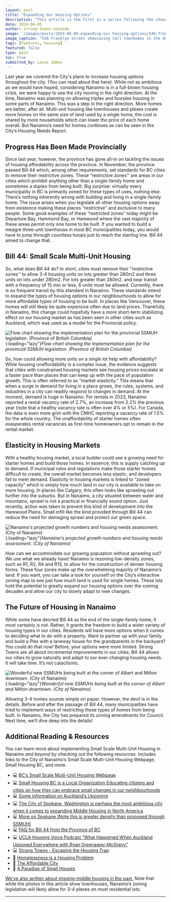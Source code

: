 ```yaml
---
layout: post
title: "Expanding Our Housing Options"
description: "This article is the first in a series following the changes in our city relating to housing. Check back in later to see what Nanaimo has been doing to make Missing Middle Housing possible."
date: 2024-06-05
author: strong-towns-nanaimo
image: '/images/posts/2024-06-05-expanding-our-housing-options/540-franklyn-street.jpg'
image_caption: "540 Franklyn Street showcasing tall townhomes in the downtown core. (460 Realty Inc.)"
tags: [features, housing]
featured: false
type: post
toc: true
submitted_by: Louis James
---
```


Last year we covered the City's plans to increase housing options throughout the city. (You can read about that here). While not as ambitious as we would have hoped, considering Nanaimo is in a full-blown housing crisis, we were happy to see the city moving in the right direction. At the time, Nanaimo was planning on allowing triplex and fourplex housing in some parts of Nanaimo. This was a step in the right direction. More homes are better, after all. Multi-unit housing like townhouses and plexes create more homes on the same size of land used by a single home, the cost is shared by more households which can lower the price of each home overall. But Nanaimo’s need for homes continues as can be seen in the City’s Housing Needs Report.  

## Progress Has Been Made Provincially

Since last year, however, the province has gone all-in on tackling the issues of housing affordability across the province. In November, the province passed Bill 44 which, among other requirements, set standards for BC cities to remove their restrictive zones. These “restrictive zones'' are areas in our cities which prohibit anything other than a single-family home and sometimes a duplex from being built. Big surprise: virtually every municipality in BC is primarily zoned for these types of uses, nothing else. There’s nothing inherently wrong with building and living in a single-family home. The issue arises when you legislate all other housing options away from existence making these places “restrictive” and exclusive to many people. Some good examples of these “restricted zones” today might be Departure Bay, Hammond Bay, or Harewood where the vast majority of these areas permit only one home to be built. If you wanted to build a meagre three-unit townhouse in most BC municipalities today, you would have to jump through countless hoops just to reach the starting line. Bill 44 aimed to change that.

## Bill 44: Small Scale Multi-Unit Housing

So, what does Bill 44 do? In short, cities must remove their “restrictive zones'' to allow 3-4 housing units on lots greater than 280m2 and three units on lots under 280m2. For lots greater than 280m2. and near transit with a frequency of 15 min or less, 6 units must be allowed. Currently, there is no frequent transit by this standard in Nanaimo. These standards intend to expand the types of housing options in our neighbourhoods to allow for more affordable types of housing to be built. In places like Vancouver, these homes will still likely be quite expensive often due to land prices. Thankfully, in Nanaimo, this change could hopefully have a more short-term stabilizing effect on our housing market as has been seen in other cities such as Auckland, which was used as a model for the Provincial policy.

![Flow chart showing the implementation plan for the provincial SSMUH legislation. (Province of British Columbia)]({{site.baseurl}}/images/posts/2024-06-05-expanding-our-housing-options/ssmuh-deployment.png){:loading="lazy"}*Flow chart showing the implementation plan for the provincial SSMUH legislation. (Province of British Columbia)*

So, how could allowing more units on a single lot help with affordability? While housing unaffordability is a complex issue, the evidence suggests that cities with constrained housing markets see housing prices escalate at a faster pace than places that can keep up with the pace of population growth. This is often referred to as “market elasticity.” This means that when a surge in demand for living in a place grows, the rules, systems, and industries in a city can readily respond to changes in demand. At the moment, demand is huge in Nanaimo. For rentals in 2023, Nanaimo reported a rental vacancy rate of 2.7%, an increase from 2.2% the previous year (note that a healthy vacancy rate is often over 4% or 5%). For Canada, the data is even more grim with the CMHC reporting a vacancy rate of 1.5% for the whole country. The unaffordability of starter homes often exasperates rental vacancies as first-time homeowners opt to remain in the rental market. 

## Elasticity in Housing Markets

With a healthy housing market, a local builder could see a growing need for starter homes and build those homes. In essence, this is supply catching up to demand. If municipal rules and regulations make those starter homes difficult to create, the overall market becomes less elastic, and developers fail to meet demand. Elasticity in housing markets is linked to “zoned capacity” which is simply how much land in our city is available to take on more housing. In places like Calgary, this often looks like sprawling out further into the suburbs. But in Nanaimo, a city situated between water and mountains, sprawl is not a practical or financially sound option. Just recently,  action was taken to prevent this kind of development into the Harewood Plains. Small infill like the kind provided through Bill 44 can reduce the need for damaging sprawl and protect our green space. 

![Nanaimo's projected growth numbers and housing needs assessment. (City of Nanaimo)]({{site.baseurl}}/images/posts/2024-06-05-expanding-our-housing-options/nanaimo-housing-needs-assessment.png){:loading="lazy"}*Nanaimo's projected growth numbers and housing needs assessment. (City of Nanaimo)*

How can we accommodate our growing population without sprawling out? We use what we already have! Nanaimo is rezoning low-density zones, such as R1, R2, R4 and R13, to allow for the construction of denser housing forms. These four zones make up the overwhelming majority of Nanaimo’s land. If you want, you can take a look for yourself on the City’s interactive zoning map to see just how much land is used for single homes. These lots hold the potential to greatly expand our housing options over the coming decades and allow our city to slowly adapt to new changes.

## The Future of Housing in Nanaimo

While some have decried Bill 44 as the end of the single-family home, it most certainly is not. Rather, it grants the freedom to build a wider variety of housing types in our cities. Residents will have more options when it comes to deciding what to do with a property. Want to partner up with your family and build a Plex with a laneway house for the grandparents in the backyard? You could do that now! Before, your options were more limited. Strong Towns are all about incremental improvements in our cities; Bill 44 allows our cities to grow naturally and adapt to our ever-changing housing needs. It will take time. It’s not cataclismic.

![Wonderful new SSMUHs being built at the corner of Albert and Milton downtown. (City of Nanaimo)]({{site.baseurl}}/images/posts/2024-06-05-expanding-our-housing-options/albert-street-missing-middle-housing.jpg){:loading="lazy"}*Wonderful new SSMUHs being built at the corner of Albert and Milton downtown. (City of Nanaimo)*

Allowing 3-4 homes sounds simple on paper. However, the devil is in the details. Before and after the passage of Bill 44, many municipalities have tried to implement ways of restricting these types of homes from being built. In Nanaimo, the City has prepared its zoning amendments for Council. Next time, we’ll dive deep into the details!

## Additional Reading & Resources

You can learn more about implementing Small Scale Multi-Unit Housing in Nanaimo _and beyond_ by checking out the following resources. 
Includes links to the City of Nanaimo’s Small Scale Multi-Unit Housing Webpage, Small Housing BC, and more.

- 💻 [BC’s Small Scale Multi-Unit Housing Webpage](https://www2.gov.bc.ca/gov/content/housing-tenancy/local-governments-and-housing/housing-initiatives/smale-scale-multi-unit-housing)
- 💻 [Small Housing BC is a Local Organization Educating citizens and cities on how they can embrace small changes in our neighbourhoods](https://smallhousing.ca/what-we-do/# )
- 💻 [Some information on Auckland’s Upzoning](https://onefinaleffort.com/auckland )
- 💻 [The City of Spokane, Washington is perhaps the most ambitious city when it comes to expanding Middle Housing in North America](https://www.inlander.com/news/as-spokane-smashes-building-permit-records-a-planned-south-hill-sixplex-offers-hints-at-the-citys-dense-future-27732730 )
- 💻 [More on Spokane (Note this is greater density than proposed through SSMUH)](https://www.theurbanist.org/2023/11/30/spokanes-permanent-middle-housing-rules-should-set-a-statewide-standard/)
- 💻 [FAQ for Bill 44 from the Province of BC](https://www2.gov.bc.ca/assets/gov/housing-and-tenancy/tools-for-government/local-governments-and-housing/faqs_small-scale_multi-unit_housing.pdf )
- 💻 [UCLA Housing Voice Podcast “What Happened When Auckland Upzoned Everywhere with Ryan Greenaway-McGrevy”](https://www.lewis.ucla.edu/2023/03/08/-45-what-happened-when-auckland-upzoned-everywhere-with-ryan-greenaway-mcgrevy/)
- 💻 [Strong Towns - Escaping the Housing Trap](https://www.strongtowns.org/journal/tag/escaping+the+housing+trap)
- 📖 [Homelessness is a Housing Problem](https://homelessnesshousingproblem.com/)
- 📖 [The Affordable City](https://islandpress.org/books/affordable-city#desc)
- 📖 [A Paradise of Small Houses](https://www.goodreads.com/book/show/181037570-a-paradise-of-small-houses)

[We've also written about missing-middle housing in the past.](https://www.beautifulnanaimo.ca/nanaimos-missing-middle) Note that while the photos in this article show townhouses, Nanaimo’s zoning legislation will likely allow for 3-4 plexes on most residential lots.

***